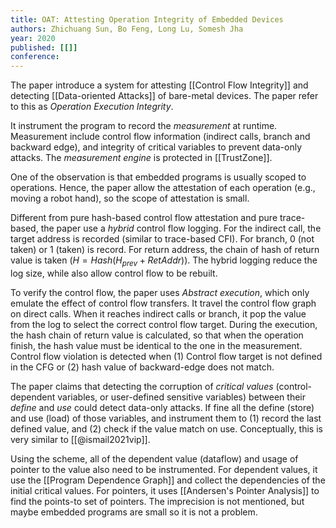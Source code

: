 ```yaml
---
title: OAT: Attesting Operation Integrity of Embedded Devices
authors: Zhichuang Sun, Bo Feng, Long Lu, Somesh Jha
year: 2020
published: [[]]
conference: 
---
```


The paper introduce a system for attesting [[Control Flow Integrity]] and detecting [[Data-oriented Attacks]] of bare-metal devices. The paper refer to this as *Operation Execution Integrity*.

It instrument the program to record the *measurement* at runtime. Measurement include  control flow information (indirect calls, branch and backward edge), and integrity of critical variables to prevent data-only attacks. The *measurement engine* is protected in [[TrustZone]].

One of the observation is that embedded programs is usually scoped to operations. Hence, the paper allow the attestation of each operation (e.g., moving a robot hand), so the scope of attestation is small.

Different from pure hash-based control flow attestation and pure trace-based, the paper use a *hybrid* control flow logging. For the indirect call, the target address is recorded (similar to trace-based CFI). For branch, 0 (not taken) or 1 (taken) is record. For return address, the chain of hash of return value is taken ($H = Hash(H_{prev} + RetAddr)$). The hybrid logging reduce the log size, while also allow control flow to be rebuilt.

To verify the control flow, the paper uses *Abstract execution*, which only emulate the effect of control flow transfers. It travel the control flow graph on direct calls. When it reaches indirect calls or branch, it pop the value from the log to select the correct control flow target. During the execution, the hash chain of return value is calculated, so that when the operation finish, the hash value must be identical to the one in the measurement. Control flow violation is detected when (1) Control flow target is not defined in the CFG or (2) hash value of backward-edge does not match.


The paper claims that detecting the corruption of *critical values* (control-dependent variables, or user-defined sensitive variables) between their *define* and *use* could detect data-only attacks.  If fine all the define (store) and use (load) of those variables, and instrument them to (1) record the last defined value, and (2) check if the value match on use.  Conceptually, this is very similar to [[@ismail2021vip]].

Using the scheme, all of the dependent value (dataflow) and usage of pointer to the value also need to be instrumented. For dependent values, it use the [[Program Dependence Graph]] and collect the dependencies of the initial critical values.  For pointers, it uses [[Andersen's Pointer Analysis]] to find the points-to set of pointers. The imprecision is not mentioned, but maybe embedded programs are small so it is not a problem.



